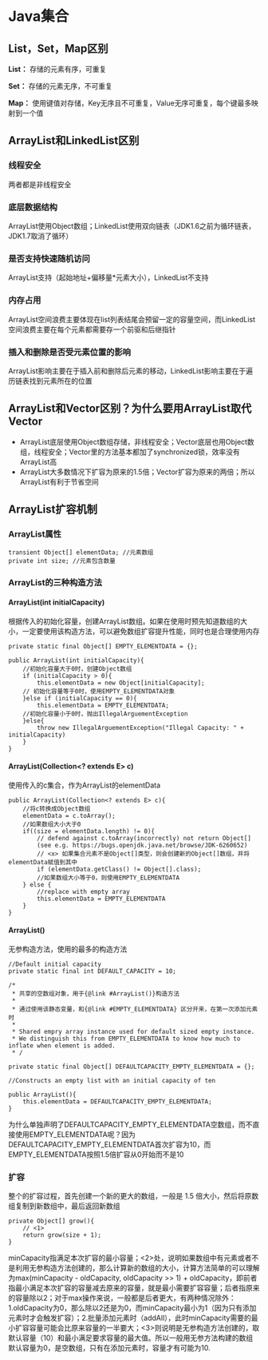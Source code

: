 # Java集合

## List，Set，Map区别

**List：** 存储的元素有序，可重复

**Set：** 存储的元素无序，不可重复

**Map：** 使用键值对存储，Key无序且不可重复，Value无序可重复，每个键最多映射到一个值

## ArrayList和LinkedList区别

### 线程安全

两者都是非线程安全

### 底层数据结构

ArrayList使用Object数组；LinkedList使用双向链表（JDK1.6之前为循环链表，JDK1.7取消了循环）

### 是否支持快速随机访问

ArrayList支持（起始地址+偏移量*元素大小），LinkedList不支持

### 内存占用

ArrayList空间浪费主要体现在list列表结尾会预留一定的容量空间，而LinkedList空间浪费主要在每个元素都需要存一个前驱和后继指针

### 插入和删除是否受元素位置的影响

ArrayList影响主要在于插入前和删除后元素的移动，LinkedList影响主要在于遍历链表找到元素所在的位置

## ArrayList和Vector区别？为什么要用ArrayList取代Vector

- ArrayList底层使用Object数组存储，非线程安全；Vector底层也用Object数组，线程安全；Vector里的方法基本都加了synchronized锁，效率没有ArrayList高
- ArrayList大多数情况下扩容为原来的1.5倍；Vector扩容为原来的两倍；所以ArrayList有利于节省空间

## ArrayList扩容机制

### ArrayList属性

    transient Object[] elementData; //元素数组
    private int size; //元素包含数量

### ArrayList的三种构造方法

#### ArrayList(int initialCapacity)

根据传入的初始化容量，创建ArrayList数组。如果在使用时预先知道数组的大小，一定要使用该构造方法，可以避免数组扩容提升性能，同时也是合理使用内存

    private static final Object[] EMPTY_ELEMENTDATA = {};

    public ArrayList(int initialCapacity){
        //初始化容量大于0时，创建Object数组
        if (initialCapacity > 0){
            this.elementData = new Object[initialCapacity];
        // 初始化容量等于0时，使用EMPTY_ELEMENTDATA对象
        }else if (initialCapacity == 0){
            this.elementData = EMPTY_ELEMENTDATA;
        //初始化容量小于0时，抛出IllegalArguementException
        }else{
            throw new IllegalArguementException("Illegal Capacity: " + initialCapacity)
        }
    }

#### ArrayList(Collection<? extends E> c)

使用传入的c集合，作为ArrayList的elementData

    public ArrayList(Collection<? extends E> c){
        //将c转换成Object数组
        elementData = c.toArray();
        //如果数组大小大于0
        if((size = elementData.length) != 0){
            // defend against c.toArray(incorrectly) not return Object[]
            (see e.g. https://bugs.openjdk.java.net/browse/JDK-6260652)
            // <x> 如果集合元素不是Object[]类型，则会创建新的Object[]数组，并将elementData赋值到其中
            if (elementData.getClass() != Object[].class);
            //如果数组大小等于0，则使用EMPTY_ELEMENTDATA
        } else {
            //replace with empty array
            this.elementData = EMPTY_ELEMENTDATA
        }
    }

#### ArrayList()

无参构造方法，使用的最多的构造方法

    //Default initial capacity
    private static final int DEFAULT_CAPACITY = 10;

    /*
     * 共享的空数组对象，用于{@link #ArrayList()}构造方法
     * 
     * 通过使用该静态变量，和{@link #EMPTY_ELEMENTDATA} 区分开来，在第一次添加元素时
     * 
     * Shared empry array instance used for default sized empty instance. 
     * We distinguish this from EMPTY_ELEMENTDATA to know how much to inflate when element is added.
     * /

    private static final Object[] DEFAULTCAPACITY_EMPTY_ELEMENTDATA = {};

    //Constructs an empty list with an initial capacity of ten

    public ArrayList(){
        this.elementData = DEFAULTCAPACITY_EMPTY_ELEMENTDATA;
    } 

为什么单独声明了DEFAULTCAPACITY_EMPTY_ELEMENTDATA空数组，而不直接使用EMPTY_ELEMENTDATA呢？因为DEFAULTCAPACITY_EMPTY_ELEMENTDATA首次扩容为10，而EMPTY_ELEMENTDATA按照1.5倍扩容从0开始而不是10

### 扩容

整个的扩容过程，首先创建一个新的更大的数组，一般是 1.5 倍大小，然后将原数组复制到新数组中，最后返回新数组

    private Object[] grow(){
        // <1>
        return grow(size + 1);
    }

minCapacity指满足本次扩容的最小容量；<2>处，说明如果数组中有元素或者不是利用无参构造方法创建的，那么计算新的数组的大小，计算方法简单的可以理解为max(minCapacity - oldCapacity, oldCapacity >> 1) + oldCapacity，即前者指最小满足本次扩容的容量减去原来的容量，就是最小需要扩容容量；后者指原来的容量除以2；对于max操作来说，一般都是后者更大，有两种情况除外：1.oldCapacity为0，那么除以2还是为0，而minCapacity最小为1（因为只有添加元素时才会触发扩容）；2.批量添加元素时（addAll），此时minCapacity需要的最小扩容容量可能会比原来容量的一半要大；<3>则说明是无参构造方法创建的，取默认容量（10）和最小满足要求容量的最大值。所以一般用无参方法构建的数组默认容量为0，是空数组，只有在添加元素时，容量才有可能为10.